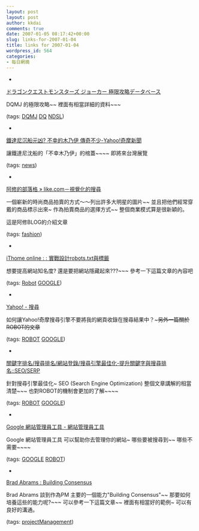 ```yaml
---
layout: post
layout: post
author: kkdai
comments: true
date: 2007-01-05 08:17:42+00:00
slug: links-for-2007-01-04
title: links for 2007-01-04
wordpress_id: 564
categories:
- 每日網摘
---
```



	
  * 
		

[ドラゴンクエストモンスターズ ジョーカー 極限攻略データベース](http://kyokugen.info/dqmj/)


		

DQMJ 的極限攻略~~ 裡面有相當詳細的資料~~~


		

(tags: [DQMJ](http://del.icio.us/kkdai/DQMJ) [DQ](http://del.icio.us/kkdai/DQ) [NDSL](http://del.icio.us/kkdai/NDSL))


	

	
  * 
		

[鐵達尼沉船元凶? 不幸的木乃伊 傳奇不少-Yahoo!奇摩新聞](http://tw.news.yahoo.com/article/url/d/a/070103/4/8y4t.html)


		

讓鐵達尼沈船的「不幸木乃伊」的棺蓋~~~~ 即將來台灣展覽


		

(tags: [news](http://del.icio.us/kkdai/news))


	

	
  * 
		

[阿修的部落格 » like.com－視覺化的搜尋](http://www.lis186.com/?p=1718)


		

一個嶄新的時尚商品拍賣的方式～～列出許多大明星的圖片~~ 並且把他們經常穿戴的商品標示出來~ 作為拍賣商品的選擇方式~~ 整個商業模式算是很新穎的。

這是阿修BLOG的介紹文章


		

(tags: [fashion](http://del.icio.us/kkdai/fashion))


	

	
  * 
		

[iThome online : : 實戰設計robots.txt與標籤](http://www.ithome.com.tw/itadm/article.php?c=35591)


		

想要提高網站知名度? 還是要把網站隱藏起來???~~~ 參考一下這篇文章的內容吧


		

(tags: [Robot](http://del.icio.us/kkdai/Robot) [GOOGLE](http://del.icio.us/kkdai/GOOGLE))


	

	
  * 
		

[Yahoo! - 搜尋](http://help.yahoo.com/help/tw/ysearch/ysearch-27.html)


		

如何讓Yahoo!奇摩搜尋引擎不要將我的網頁收錄在搜尋結果中？~~~另外一篇關於ROBOT的文章~~


		

(tags: [ROBOT](http://del.icio.us/kkdai/ROBOT) [GOOGLE](http://del.icio.us/kkdai/GOOGLE))


	

	
  * 
		

[關鍵字排名/搜尋排名/網站登錄/搜尋引擎最佳化-提升關鍵字與搜尋排名::SEO/SERP](http://vovo2000.com/type-lab/website-seo-optimization/)


		

針對搜尋引擎最佳化~ SEO (Search Engine Optimization) 整個文章講解的相當清楚~~~ 也對ROBOT的機制會更加的了解~~~~


		

(tags: [ROBOT](http://del.icio.us/kkdai/ROBOT) [GOOGLE](http://del.icio.us/kkdai/GOOGLE))


	

	
  * 
		

[Google 網站管理員工具 - 網站管理員工具](https://www.google.com/webmasters/tools/siteoverview?hl=zh-TW)


		

Google 網站管理員工具 可以幫助你去管理你的網站~ 哪些要被搜尋到~~ 哪些不需要~~~~


		

(tags: [GOOGLE](http://del.icio.us/kkdai/GOOGLE) [ROBOT](http://del.icio.us/kkdai/ROBOT))


	

	
  * 
		

[Brad Abrams : Building Consensus](http://blogs.msdn.com/brada/archive/2006/12/23/building-consensus.aspx)


		

Brad Abrams 談到作為PM 主要的一個能力"Building Consensus"~~ 那要如何培養這些的能力呢?~~~ 可以參考一下這篇文章~~ 裡面有相當好的範例~ 可以有良好的溝通。


		

(tags: [projectManagement](http://del.icio.us/kkdai/projectManagement))


	


